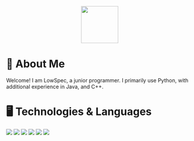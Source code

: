 <div id="header" align="center">
  <img src="https://user-images.githubusercontent.com/80385481/201491812-bd8f1a08-ab91-4b10-8fd0-668b31c9904e.jpg" width="100"/>

</div>

# 👋 About Me
Welcome! I am LowSpec, a junior programmer. I primarily use Python, with additional experience in Java, and C++.

# 🖥️ Technologies & Languages
![](https://img.shields.io/badge/Language-Python-7393B3?logo=python&style=flat-square)
![](https://img.shields.io/badge/Language-Java-7393B3?logo=java&style=flat-square)
![](https://img.shields.io/badge/Language-C++-7393B3?logo=cpp&style=flat-square)
![](https://img.shields.io/badge/Technology-Git-7393B3?logo=git&style=flat-square)
![](https://img.shields.io/badge/OS-Windows-7393B3?logo=windows&style=flat-square)
![](https://img.shields.io/badge/OS-Ubuntu-7393B3?logo=ubuntu&style=flat-square)
